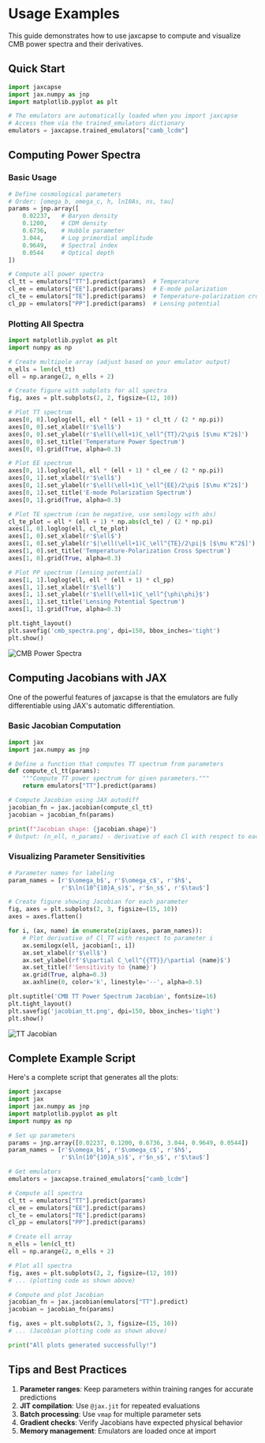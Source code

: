 # Usage Examples

This guide demonstrates how to use jaxcapse to compute and visualize CMB power spectra and their derivatives.

## Quick Start

```python
import jaxcapse
import jax.numpy as jnp
import matplotlib.pyplot as plt

# The emulators are automatically loaded when you import jaxcapse
# Access them via the trained_emulators dictionary
emulators = jaxcapse.trained_emulators["camb_lcdm"]
```

## Computing Power Spectra

### Basic Usage

```python
# Define cosmological parameters
# Order: [omega_b, omega_c, h, ln10As, ns, tau]
params = jnp.array([
    0.02237,   # Baryon density
    0.1200,    # CDM density
    0.6736,    # Hubble parameter
    3.044,     # Log primordial amplitude
    0.9649,    # Spectral index
    0.0544     # Optical depth
])

# Compute all power spectra
cl_tt = emulators["TT"].predict(params)  # Temperature
cl_ee = emulators["EE"].predict(params)  # E-mode polarization
cl_te = emulators["TE"].predict(params)  # Temperature-polarization cross
cl_pp = emulators["PP"].predict(params)  # Lensing potential
```

### Plotting All Spectra

```python
import matplotlib.pyplot as plt
import numpy as np

# Create multipole array (adjust based on your emulator output)
n_ells = len(cl_tt)
ell = np.arange(2, n_ells + 2)

# Create figure with subplots for all spectra
fig, axes = plt.subplots(2, 2, figsize=(12, 10))

# Plot TT spectrum
axes[0, 0].loglog(ell, ell * (ell + 1) * cl_tt / (2 * np.pi))
axes[0, 0].set_xlabel(r'$\ell$')
axes[0, 0].set_ylabel(r'$\ell(\ell+1)C_\ell^{TT}/2\pi$ [$\mu K^2$]')
axes[0, 0].set_title('Temperature Power Spectrum')
axes[0, 0].grid(True, alpha=0.3)

# Plot EE spectrum
axes[0, 1].loglog(ell, ell * (ell + 1) * cl_ee / (2 * np.pi))
axes[0, 1].set_xlabel(r'$\ell$')
axes[0, 1].set_ylabel(r'$\ell(\ell+1)C_\ell^{EE}/2\pi$ [$\mu K^2$]')
axes[0, 1].set_title('E-mode Polarization Spectrum')
axes[0, 1].grid(True, alpha=0.3)

# Plot TE spectrum (can be negative, use semilogy with abs)
cl_te_plot = ell * (ell + 1) * np.abs(cl_te) / (2 * np.pi)
axes[1, 0].loglog(ell, cl_te_plot)
axes[1, 0].set_xlabel(r'$\ell$')
axes[1, 0].set_ylabel(r'$|\ell(\ell+1)C_\ell^{TE}/2\pi|$ [$\mu K^2$]')
axes[1, 0].set_title('Temperature-Polarization Cross Spectrum')
axes[1, 0].grid(True, alpha=0.3)

# Plot PP spectrum (lensing potential)
axes[1, 1].loglog(ell, ell * (ell + 1) * cl_pp)
axes[1, 1].set_xlabel(r'$\ell$')
axes[1, 1].set_ylabel(r'$\ell(\ell+1)C_\ell^{\phi\phi}$')
axes[1, 1].set_title('Lensing Potential Spectrum')
axes[1, 1].grid(True, alpha=0.3)

plt.tight_layout()
plt.savefig('cmb_spectra.png', dpi=150, bbox_inches='tight')
plt.show()
```

![CMB Power Spectra](images/cmb_spectra.png)

## Computing Jacobians with JAX

One of the powerful features of jaxcapse is that the emulators are fully differentiable using JAX's automatic differentiation.

### Basic Jacobian Computation

```python
import jax
import jax.numpy as jnp

# Define a function that computes TT spectrum from parameters
def compute_cl_tt(params):
    """Compute TT power spectrum for given parameters."""
    return emulators["TT"].predict(params)

# Compute Jacobian using JAX autodiff
jacobian_fn = jax.jacobian(compute_cl_tt)
jacobian = jacobian_fn(params)

print(f"Jacobian shape: {jacobian.shape}")
# Output: (n_ell, n_params) - derivative of each Cl with respect to each parameter
```

### Visualizing Parameter Sensitivities

```python
# Parameter names for labeling
param_names = [r'$\omega_b$', r'$\omega_c$', r'$h$',
               r'$\ln(10^{10}A_s)$', r'$n_s$', r'$\tau$']

# Create figure showing Jacobian for each parameter
fig, axes = plt.subplots(2, 3, figsize=(15, 10))
axes = axes.flatten()

for i, (ax, name) in enumerate(zip(axes, param_names)):
    # Plot derivative of Cl_TT with respect to parameter i
    ax.semilogx(ell, jacobian[:, i])
    ax.set_xlabel(r'$\ell$')
    ax.set_ylabel(rf'$\partial C_\ell^{{TT}}/\partial {name}$')
    ax.set_title(f'Sensitivity to {name}')
    ax.grid(True, alpha=0.3)
    ax.axhline(0, color='k', linestyle='--', alpha=0.5)

plt.suptitle('CMB TT Power Spectrum Jacobian', fontsize=16)
plt.tight_layout()
plt.savefig('jacobian_tt.png', dpi=150, bbox_inches='tight')
plt.show()
```

![TT Jacobian](images/jacobian_tt.png)



## Complete Example Script

Here's a complete script that generates all the plots:

```python
import jaxcapse
import jax
import jax.numpy as jnp
import matplotlib.pyplot as plt
import numpy as np

# Set up parameters
params = jnp.array([0.02237, 0.1200, 0.6736, 3.044, 0.9649, 0.0544])
param_names = [r'$\omega_b$', r'$\omega_c$', r'$h$',
               r'$\ln(10^{10}A_s)$', r'$n_s$', r'$\tau$']

# Get emulators
emulators = jaxcapse.trained_emulators["camb_lcdm"]

# Compute all spectra
cl_tt = emulators["TT"].predict(params)
cl_ee = emulators["EE"].predict(params)
cl_te = emulators["TE"].predict(params)
cl_pp = emulators["PP"].predict(params)

# Create ell array
n_ells = len(cl_tt)
ell = np.arange(2, n_ells + 2)

# Plot all spectra
fig, axes = plt.subplots(2, 2, figsize=(12, 10))
# ... (plotting code as shown above)

# Compute and plot Jacobian
jacobian_fn = jax.jacobian(emulators["TT"].predict)
jacobian = jacobian_fn(params)

fig, axes = plt.subplots(2, 3, figsize=(15, 10))
# ... (Jacobian plotting code as shown above)

print("All plots generated successfully!")
```

## Tips and Best Practices

1. **Parameter ranges**: Keep parameters within training ranges for accurate predictions
2. **JIT compilation**: Use `@jax.jit` for repeated evaluations
3. **Batch processing**: Use `vmap` for multiple parameter sets
4. **Gradient checks**: Verify Jacobians have expected physical behavior
5. **Memory management**: Emulators are loaded once at import